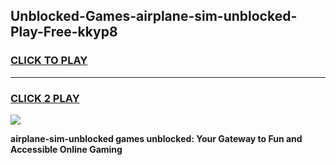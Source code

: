 
## Unblocked-Games-airplane-sim-unblocked-Play-Free-kkyp8
<h3>
<a href="https://premium76.site?title=airplane-sim-unblocked&ref=20M">CLICK TO PLAY</a></h3>
<hr>

<h3>
<a href="https://premium76.site?title=airplane-sim-unblocked&ref=20M">CLICK 2 PLAY</a>
  
</h3>

<a href="https://premium76.site?title=airplane-sim-unblocked&ref=19M"><img src="https://clearcache.store/games.png"></a>


**airplane-sim-unblocked games unblocked: Your Gateway to Fun and Accessible Online Gaming**
